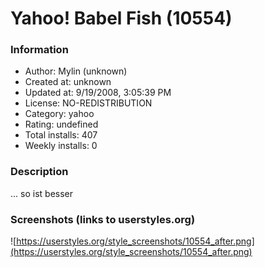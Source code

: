 # Yahoo! Babel Fish (10554)

### Information
- Author: Mylin (unknown)
- Created at: unknown
- Updated at: 9/19/2008, 3:05:39 PM
- License: NO-REDISTRIBUTION
- Category: yahoo
- Rating: undefined
- Total installs: 407
- Weekly installs: 0


### Description
... so ist besser


### Screenshots (links to userstyles.org)
![https://userstyles.org/style_screenshots/10554_after.png](https://userstyles.org/style_screenshots/10554_after.png)


